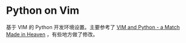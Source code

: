 # Python on Vim

基于 VIM 的 Python 开发环境设置。主要参考了 [VIM and Python - a Match Made in Heaven](https://realpython.com/blog/python/vim-and-python-a-match-made-in-heaven/) ，有些地方做了修改。
